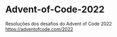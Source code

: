 # Advent-of-Code-2022
Resoluções dos desafios do Advent of Code 2022
https://adventofcode.com/2022

